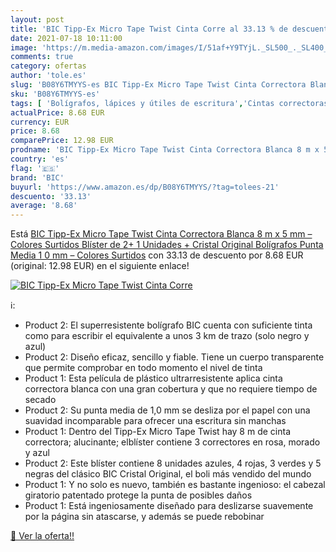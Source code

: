 ```yaml
---
layout: post
title: 'BIC Tipp-Ex Micro Tape Twist Cinta Corre al 33.13 % de descuento'
date: 2021-07-18 10:11:00
image: 'https://m.media-amazon.com/images/I/51af+Y9TYjL._SL500_._SL400_.jpg'
comments: true
category: ofertas
author: 'tole.es'
slug: 'B08Y6TMYYS-es BIC Tipp-Ex Micro Tape Twist Cinta Correctora Blanca 8 m x...'
sku: 'B08Y6TMYYS-es'
tags: [ 'Bolígrafos, lápices y útiles de escritura','Cintas correctoras de tinta','Correctores y gomas de borrar','Oficina y papelería','bic','bolígrafos','tipp-ex', ]
actualPrice: 8.68 EUR
currency: EUR
price: 8.68
comparePrice: 12.98 EUR
prodname: 'BIC Tipp-Ex Micro Tape Twist Cinta Correctora Blanca 8 m x 5 mm – Colores Surtidos  Blíster de 2+ 1 Unidades + Cristal Original Bolígrafos Punta Media  1 0 mm  – Colores Surtidos'
country: 'es'
flag: '🇪🇸'
brand: 'BIC'
buyurl: 'https://www.amazon.es/dp/B08Y6TMYYS/?tag=tolees-21'
descuento: '33.13'
average: '8.68'
---
```


Está [BIC Tipp-Ex Micro Tape Twist Cinta Correctora Blanca 8 m x 5 mm – Colores Surtidos  Blíster de 2+ 1 Unidades + Cristal Original Bolígrafos Punta Media  1 0 mm  – Colores Surtidos](https://www.amazon.es/dp/B08Y6TMYYS/?tag=tolees-21) con 33.13 de descuento por 8.68 EUR (original: 12.98 EUR) en el siguiente enlace!

[![BIC Tipp-Ex Micro Tape Twist Cinta Corre](https://m.media-amazon.com/images/I/51af+Y9TYjL._SL500_._SL400_.jpg)](https://www.amazon.es/dp/B08Y6TMYYS/?tag=tolees-21)

ℹ️:

- Product 2: El superresistente bolígrafo BIC cuenta con suficiente tinta como para escribir el equivalente a unos 3 km de trazo (solo negro y azul)
- Product 2: Diseño eficaz, sencillo y fiable. Tiene un cuerpo transparente que permite comprobar en todo momento el nivel de tinta
- Product 1: Esta película de plástico ultrarresistente aplica cinta correctora blanca con una gran cobertura y que no requiere tiempo de secado
- Product 2: Su punta media de 1,0 mm se desliza por el papel con una suavidad incomparable para ofrecer una escritura sin manchas
- Product 1: Dentro del Tipp-Ex Micro Tape Twist hay 8 m de cinta correctora; alucinante; elblíster contiene 3 correctores en rosa, morado y azul
- Product 2: Este blíster contiene 8 unidades azules, 4 rojas, 3 verdes y 5 negras del clásico BIC Cristal Original, el boli más vendido del mundo
- Product 1: Y no solo es nuevo, también es bastante ingenioso: el cabezal giratorio patentado protege la punta de posibles daños
- Product 1: Está ingeniosamente diseñado para deslizarse suavemente por la página sin atascarse, y además se puede rebobinar

[🛒 Ver la oferta!!](https://www.amazon.es/dp/B08Y6TMYYS/?tag=tolees-21)
